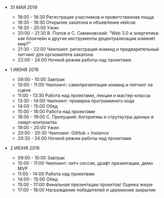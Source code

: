 - 31 МАЯ 2019
  
    - 18:00 - 18:30 Регистрация участников и приветственная пицца
    - 18:30 - 19:30 Открытие хакатона и объявление кейсов
    - 19:30 - 20:00 Ужин
    - 20:00 - 21:30 В. Попов и С. Симановский: "Web 3.0 и энергетика: как блокчейн и другие инструменты децентрализации изменят мир?"
    - 21:30 - 22:00 Чекпоинт: регистрация команд и предварительный питчинг для оргкомитета хакатона
    - 22:00 - 24:00 Ночной режим работы над проектами

 - 1 ИЮНЯ 2019
  
    - 09:00 - 10:00 Завтрак
    - 10:00 - 11:00 Чекпоинт: самопрезентация команд и питчинг на сцене
    - 11:00 - 13:30 Работа над проектами, лекции и мастер-классы
    - 13:30 - 14:00 Чекпоинт: проверка программного кода
    - 14:00 - 15:00 Обед
    - 15:00 - 18:00 Работа над проектами
    - 18:00 - 19:00 С. Прилуцкий: Алгоритмы и струткутры данных в смарт-контрактах
    - 19:00 - 20:00 Ужин
    - 20:00 - 20:30 Чекпоинт: GitHub + Instance
    - 20:30 - 24:00 Ночной режим работы над проектами
    
 - 2 ИЮНЯ 2019
  
    - 09:00 - 10:00 Завтрак
    - 10:00 - 11:00 Чекпоинт: питч сессия, драфт презентации, демо MVP
    - 11:00 - 14:00 Работа над проектами
    - 14:00 - 15:00 Обед
    - 15:00 - 17:00 Финальная презентации проектов/ Оценка жюри
    - 17:00 - 18:00 Награждение победителей и церемония закрытия
